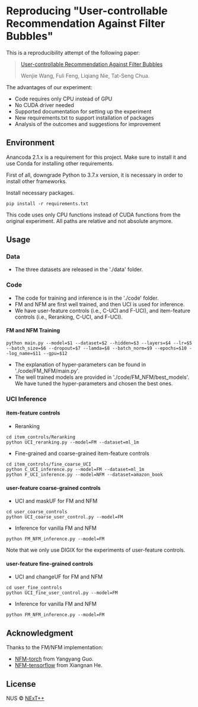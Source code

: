 # Reproducing "User-controllable Recommendation Against Filter Bubbles"


This is a reproducibility attempt of the following paper:

> [User-controllable Recommendation Against Filter Bubbles](https://arxiv.org/abs/2204.13844)
>
> Wenjie Wang, Fuli Feng, Liqiang Nie, Tat-Seng Chua.

The advantages of our experiment: 
- Code requires only CPU instead of GPU 
- No CUDA driver needed
- Supported documentation for setting up the experiment 
- New requirements.txt to support installation of packages
- Analysis of the outcomes and suggestions for improvement 


## Environment
Anancoda 2.1.x is a requirement for this project. Make sure to install it and use Conda for installing other requirements.

First of all, downgrade Python to 3.7.x version, it is necessary in order to install other frameworks.

Install necessary packages. 
```
pip install -r requirements.txt
```

This code uses only CPU functions instead of CUDA functions from the original experiment. All paths are relative and not absolute anymore. 

## Usage

### Data

- The three datasets are released in the './data' folder.

### Code

- The code for training and inference is in the './code' folder. 
- FM and NFM are first well trained, and then UCI is used for inference. 
- We have user-feature controls (i.e., C-UCI and F-UCI), and item-feature controls (i.e., Reranking, C-UCI, and F-UCI).

#### FM and NFM Training
```
python main.py --model=$1 --dataset=$2 --hidden=$3 --layers=$4 --lr=$5 --batch_size=$6 --dropout=$7 --lamda=$8 --batch_norm=$9 --epochs=$10 --log_name=$11 --gpu=$12
```
- The explanation of hyper-parameters can be found in './code/FM_NFM/main.py'. 
- The well trained models are provided in './code/FM_NFM/best_models'. We have tuned the hyper-parameters and chosen the best ones.

### UCI Inference

#### item-feature controls
- Reranking
```
cd item_controls/Reranking
python UCI_reranking.py --model=FM --dataset=ml_1m
```

- Fine-grained and coarse-grained item-feature controls
```
cd item_controls/fine_coarse_UCI
python C_UCI_inference.py --model=FM --dataset=ml_1m
python F_UCI_inference.py --model=NFM --dataset=amazon_book
```

#### user-feature coarse-grained controls
- UCI and maskUF for FM and NFM
```
cd user_coarse_controls
python UCI_coarse_user_control.py --model=FM
```

- Inference for vanilla FM and NFM
```
python FM_NFM_inference.py --model=FM
```
Note that we only use DIGIX for the experiments of user-feature controls.

#### user-feature fine-grained controls
- UCI and changeUF for FM and NFM
```
cd user_fine_controls
python UCI_fine_user_control.py --model=FM
```

- Inference for vanilla FM and NFM
```
python FM_NFM_inference.py --model=FM
```


## Acknowledgment

Thanks to the FM/NFM implementation:

- [NFM-torch](https://github.com/guoyang9/NFM-pyorch/) from Yangyang Guo.
- [NFM-tensorflow](https://github.com/hexiangnan/neural_factorization_machine) from Xiangnan He. 

## License

NUS © [NExT++](https://www.nextcenter.org/)
